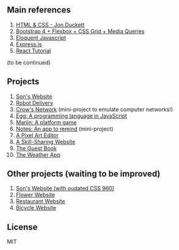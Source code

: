 ## Main references
1. [HTML & CSS - Jon Duckett](https://www.amazon.com/HTML-CSS-Design-Build-Websites/dp/1118008189/ref=sr_1_2?crid=3AS6FM88U87QN&dchild=1&keywords=jon+duckett+html+and+css&qid=1586829568&sprefix=html+css+jon+d%2Caps%2C245&sr=8-2)
2. [Bootstrap 4 + Flexbox + CSS Grid + Media Queries](https://www.w3schools.com/)
3. [Eloquent Javascript](https://www.amazon.com/Eloquent-JavaScript-3rd-Introduction-Programming/dp/1593279507/ref=sr_1_1?crid=3DNJTXVBNEP64&dchild=1&keywords=eloquent+javascript&qid=1596076759&sprefix=eloquent%2Caps%2C300&sr=8-1)
4. [Express.js](https://www.amazon.com/Express-Action-Writing-building-applications/dp/1617292427/ref=sr_1_1?dchild=1&keywords=expressjs&qid=1596076808&sr=8-1)
5. [React Tutorial](https://reactjs.org/tutorial/tutorial.html)

(to be continued)

## Projects
1. [Son's Website](https://htmlpreview.github.io/?https://github.com/SonTrungTo/Full_Stack/blob/master/Bootstrap_Flexbox/project.html)
1. [Robot Delivery](https://htmlpreview.github.io/?https://github.com/SonTrungTo/Full_Stack/blob/master/EloquentJS/ch7/project1.html)
1. [Crow's Network](https://github.com/SonTrungTo/Full_Stack/blob/master/EloquentJS/ch11/trackingTheScalpel.js) (mini-project to emulate computer networks!)
1. [Egg: A programming language in JavaScript](https://github.com/SonTrungTo/Full_Stack/tree/master/EloquentJS/ch12/project2)
1. [Marijn: A platform game](https://github.com/SonTrungTo/Full_Stack/tree/master/EloquentJS/ch16)
1. [Notes: An app to remind](https://htmlpreview.github.io/?https://github.com/SonTrungTo/Full_Stack/blob/master/EloquentJS/ch18/codeExamples/notes.html) (mini-project)
1. [A Pixel Art Editor](https://github.com/SonTrungTo/Full_Stack/tree/master/EloquentJS/ch19)
1. [A Skill-Sharing Website](https://vast-peak-65357.herokuapp.com/)
1. [The Guest Book](https://damp-everglades-27995.herokuapp.com/)
1. [The Weather App](https://weather-app-son-to.herokuapp.com/)

## Other projects (waiting to be improved)
1. [Son's Website (with oudated CSS 960)](https://htmlpreview.github.io/?https://github.com/SonTrungTo/Full_Stack/blob/master/HTML_CSS/ch15/example/example.html)
1. [Flower Website](https://htmlpreview.github.io/?https://github.com/SonTrungTo/Full_Stack/blob/master/HTML_CSS/ch16/example.html)
1. [Restaurant Website](https://htmlpreview.github.io/?https://github.com/SonTrungTo/Full_Stack/blob/master/HTML_CSS/ch17/example.html)
1. [Bicycle Website](https://htmlpreview.github.io/?https://github.com/SonTrungTo/Full_Stack/blob/master/HTML_CSS/ch15/example/example2.html)

## License
MIT
